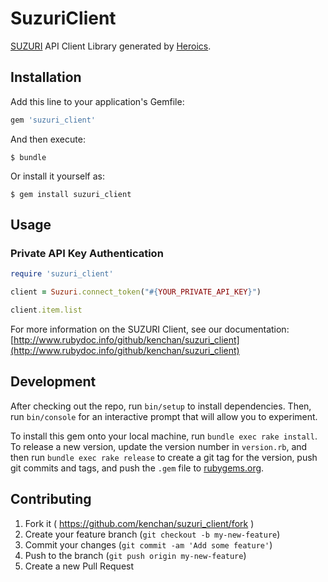 # SuzuriClient

[SUZURI](https://suzuri.jp) API Client Library generated by [Heroics](https://github.com/interagent/heroics).

## Installation

Add this line to your application's Gemfile:

```ruby
gem 'suzuri_client'
```

And then execute:

    $ bundle

Or install it yourself as:

    $ gem install suzuri_client

## Usage

### Private API Key Authentication

```ruby
require 'suzuri_client'

client = Suzuri.connect_token("#{YOUR_PRIVATE_API_KEY}")

client.item.list
```

For more information on the SUZURI Client, see our documentation: [http://www.rubydoc.info/github/kenchan/suzuri_client](http://www.rubydoc.info/github/kenchan/suzuri_client)

## Development

After checking out the repo, run `bin/setup` to install dependencies. Then, run `bin/console` for an interactive prompt that will allow you to experiment.

To install this gem onto your local machine, run `bundle exec rake install`. To release a new version, update the version number in `version.rb`, and then run `bundle exec rake release` to create a git tag for the version, push git commits and tags, and push the `.gem` file to [rubygems.org](https://rubygems.org).

## Contributing

1. Fork it ( https://github.com/kenchan/suzuri_client/fork )
2. Create your feature branch (`git checkout -b my-new-feature`)
3. Commit your changes (`git commit -am 'Add some feature'`)
4. Push to the branch (`git push origin my-new-feature`)
5. Create a new Pull Request
